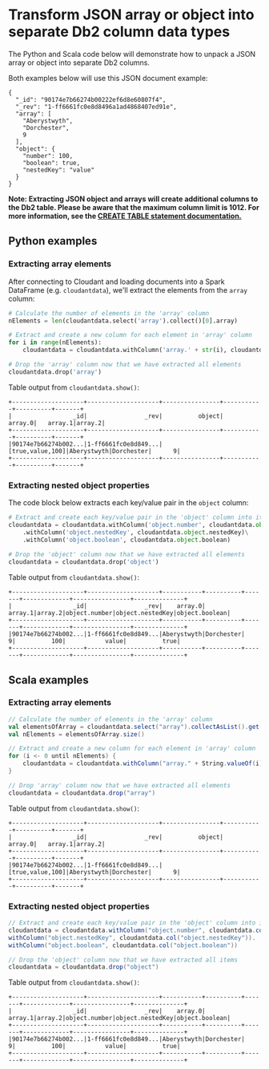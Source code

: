 # Transform JSON array or object into separate Db2 column data types

The Python and Scala code below will demonstrate how to unpack a JSON array or object into
separate Db2 columns.

Both examples below will use this JSON document example:
```
{
  "_id": "90174e7b66274b00222ef6d8e60807f4",
  "_rev": "1-ff6661fc0e8d8496a1ad4868407ed91e",
  "array": [
    "Aberystwyth",
    "Dorchester",
    9
  ],
  "object": {
    "number": 100,
    "boolean": true,
    "nestedKey": "value"
  }
}
```

**Note: Extracting JSON object and arrays will create additional columns to the Db2 table.  Please be aware that the maximum column limit is 1012.  For more information, see the 
[CREATE TABLE statement documentation.](https://www.ibm.com/support/knowledgecenter/en/SSEPGG_10.5.0/com.ibm.db2.luw.sql.ref.doc/doc/r0000927.html)**

## Python examples

### Extracting array elements
After connecting to Cloudant and loading documents into a Spark DataFrame (e.g. `cloudantdata`), we'll extract the elements from the `array` column:
```python
# Calculate the number of elements in the 'array' column
nElements = len(cloudantdata.select('array').collect()[0].array)

# Extract and create a new column for each element in 'array' column
for i in range(nElements):
    cloudantdata = cloudantdata.withColumn('array.' + str(i), cloudantdata.array.getItem(i))

# Drop the 'array' column now that we have extracted all elements
cloudantdata.drop('array')
```

Table output from `cloudantdata.show()`:
```
+--------------------+--------------------+----------------+-----------+----------+-------+
|                 _id|                _rev|          object|    array.0|   array.1|array.2|
+--------------------+--------------------+----------------+-----------+----------+-------+
|90174e7b66274b002...|1-ff6661fc0e8d849...|[true,value,100]|Aberystwyth|Dorchester|      9|
+--------------------+--------------------+----------------+-----------+----------+-------+
```

### Extracting nested object properties
The code block below extracts each key/value pair in the `object` column:
```python
# Extract and create each key/value pair in the 'object' column into it's own new column
cloudantdata = cloudantdata.withColumn('object.number', cloudantdata.object.number)\
    .withColumn('object.nestedKey', cloudantdata.object.nestedKey)\
    .withColumn('object.boolean', cloudantdata.object.boolean)
    
# Drop the 'object' column now that we have extracted all elements
cloudantdata = cloudantdata.drop('object')
```

Table output from `cloudantdata.show()`:
```
+--------------------+--------------------+-----------+----------+-------+-------------+----------------+--------------+
|                 _id|                _rev|    array.0|   array.1|array.2|object.number|object.nestedKey|object.boolean|
+--------------------+--------------------+-----------+----------+-------+-------------+----------------+--------------+
|90174e7b66274b002...|1-ff6661fc0e8d849...|Aberystwyth|Dorchester|      9|          100|           value|          true|
+--------------------+--------------------+-----------+----------+-------+-------------+----------------+--------------+
```

## Scala examples

### Extracting array elements
```scala
// Calculate the number of elements in the 'array' column
val elementsOfArray = cloudantdata.select("array").collectAsList().get(0).getList(0)
val nElements = elementsOfArray.size()

// Extract and create a new column for each element in 'array' column
for (i <- 0 until nElements) {
    cloudantdata = cloudantdata.withColumn("array." + String.valueOf(i), cloudantdata.col("array").getItem(i))
}

// Drop 'array' column now that we have extracted all elements
cloudantdata = cloudantdata.drop("array")
```

Table output from `cloudantdata.show()`:
```
+--------------------+--------------------+----------------+-----------+----------+-------+
|                 _id|                _rev|          object|    array.0|   array.1|array.2|
+--------------------+--------------------+----------------+-----------+----------+-------+
|90174e7b66274b002...|1-ff6661fc0e8d849...|[true,value,100]|Aberystwyth|Dorchester|      9|
+--------------------+--------------------+----------------+-----------+----------+-------+
```

### Extracting nested object properties
```scala
// Extract and create each key/value pair in the 'object' column into it's own new column
cloudantdata = cloudantdata.withColumn("object.number", cloudantdata.col("object.number")).
withColumn("object.nestedKey", cloudantdata.col("object.nestedKey")).
withColumn("object.boolean", cloudantdata.col("object.boolean"))

// Drop the 'object' column now that we have extracted all items
cloudantdata = cloudantdata.drop("object")
```

Table output from `cloudantdata.show()`:
```
+--------------------+--------------------+-----------+----------+-------+-------------+----------------+--------------+
|                 _id|                _rev|    array.0|   array.1|array.2|object.number|object.nestedKey|object.boolean|
+--------------------+--------------------+-----------+----------+-------+-------------+----------------+--------------+
|90174e7b66274b002...|1-ff6661fc0e8d849...|Aberystwyth|Dorchester|      9|          100|           value|          true|
+--------------------+--------------------+-----------+----------+-------+-------------+----------------+--------------+
```
